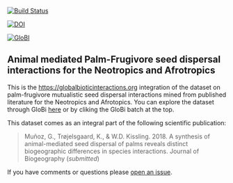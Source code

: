 [![Build Status](https://travis-ci.org/fgabriel1891/Palm-Frugivore_Interactions_Neo-Afrotropics.svg)](https://travis-ci.org/fgabriel1891/Palm-Frugivore_Interactions_Neo-Afrotropics)

[![DOI](https://zenodo.org/badge/121655873.svg)](https://zenodo.org/badge/latestdoi/121655873)

[![GloBI](http://api.globalbioticinteractions.org/interaction.svg?accordingTo=globi:fgabriel1891/Palm-Frugivore_Interactions_Neo-Afrotropics)](http://globalbioticinteractions.org/?accordingTo=globi:fgabriel1891/Palm-Frugivore_Interactions_Neo-Afrotropics) 

## Animal mediated Palm-Frugivore seed dispersal interactions for the Neotropics and Afrotropics

This is the https://globalbioticinteractions.org integration of the dataset on palm-frugivore mutualistic seed dispersal interactions mined from published literature for the Neotropics and Afrotopics. You can explore the dataset through GloBi [here](https://www.globalbioticinteractions.org/?accordingTo=globi%3Afgabriel1891%2FPalm-Frugivore_Interactions_Neo-Afrotropics&interactionType=interactsWith) or by cliking the GloBi batch at the top. 

This dataset comes as an integral part of the following scientific publication: 
 > Muñoz, G., Trøjelsgaard, K., & W.D. Kissling. 2018. A synthesis of animal-mediated seed dispersal of palms reveals distinct biogeographic differences in species interactions. Journal of Biogeography (*submitted*) 



If you have comments or questions please [open an issue](https://github.com/fgabriel1891/Palm-Frugivore_Interactions_Neo-Afrotropics/issues/new).
